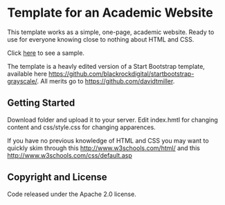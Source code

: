 # Template for an Academic Website

This template works as a simple, one-page,  academic website. Ready to use for everyone knowing close to nothing about HTML and CSS.    

Click [here](http://cess.nyu.edu/perego/one-page-website/index.html) to see a sample.
 


The template  is a heavly edited version of a Start Bootstrap template, available here https://github.com/blackrockdigital/startbootstrap-grayscale/. All merits go to https://github.com/davidtmiller.


## Getting Started


Download folder and upload it to your server. Edit index.hmtl for changing content and css/style.css for changing apparences. 


If you have no previous knowledge of HTML and CSS you may want to quickly skim through this http://www.w3schools.com/html/ and this http://www.w3schools.com/css/default.asp


## Copyright and License


Code released under the Apache 2.0 license.

